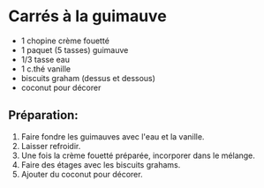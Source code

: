 # Carrés à la guimauve

- 1 chopine crème fouetté
- 1 paquet (5 tasses) guimauve
- 1/3 tasse eau
- 1 c.thé vanille
- biscuits graham (dessus et dessous)
- coconut pour décorer

## Préparation:

1. Faire fondre les guimauves avec l'eau et la vanille.
2. Laisser refroidir.
3. Une fois la crème fouetté préparée, incorporer dans le mélange.
4. Faire des étages avec les biscuits grahams.
5. Ajouter du coconut pour décorer.
